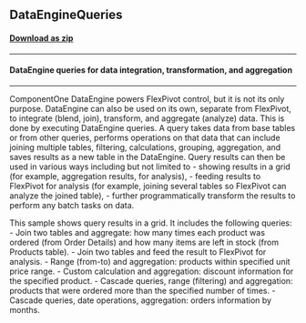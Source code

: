 ## DataEngineQueries
#### [Download as zip](https://grapecity.github.io/DownGit/#/home?url=https://github.com/GrapeCity/ComponentOne-WinForms-Samples/tree/master/NetFramework\FlexPivot\VB\DataEngineQueries)
____
#### DataEngine queries for data integration, transformation, and aggregation
____
ComponentOne DataEngine powers FlexPivot control, but it is not its only purpose. DataEngine can also be used on its own, separate from FlexPivot, to integrate (blend, join), transform, and aggregate (analyze) data. This is done by executing DataEngine queries. A query takes data from base tables or from other queries, performs operations on that data that can include joining multiple tables, filtering, calculations, grouping, aggregation, and saves results as a new table in the DataEngine. Query results can then be used in various ways including but not limited to - showing results in a grid (for example, aggregation results, for analysis), - feeding results to FlexPivot for analysis (for example, joining several tables so FlexPivot can analyze the joined table), - further programmatically transform the results to perform any batch tasks on data. 

This sample shows query results in a grid. It includes the following queries: - Join two tables and aggregate: how many times each product was ordered (from Order Details) and how many items are left in stock (from Products table). - Join two tables and feed the result to FlexPivot for analysis. - Range (from-to) and aggregation: products within specified unit price range. - Custom calculation and aggregation: discount information for the specified product. - Cascade queries, range (filtering) and aggregation: products that were ordered more than the specified number of times. - Cascade queries, date operations, aggregation: orders information by months. 









